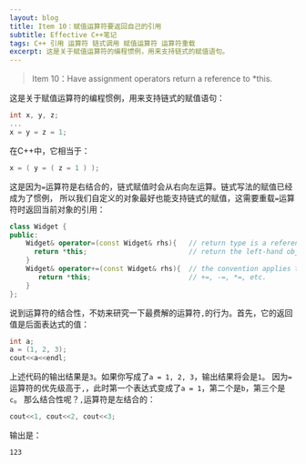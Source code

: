 ```yaml
---
layout: blog
title: Item 10：赋值运算符要返回自己的引用
subtitle: Effective C++笔记
tags: C++ 引用 运算符 链式调用 赋值运算符 运算符重载
excerpt: 这是关于赋值运算符的编程惯例，用来支持链式的赋值语句。
---
```


> Item 10：Have assignment operators return a reference to *this.

这是关于赋值运算符的编程惯例，用来支持链式的赋值语句：

```cpp
int x, y, z;
...
x = y = z = 1;
```

在C++中，它相当于：

```cpp
x = ( y = ( z = 1 ) );
```

这是因为`=`运算符是右结合的，链式赋值时会从右向左运算。链式写法的赋值已经成为了惯例，
所以我们自定义的对象最好也能支持链式的赋值，这需要重载`=`运算符时返回当前对象的引用：

```cpp
class Widget {
public:
    Widget& operator=(const Widget& rhs){   // return type is a reference to
      return *this;                         // return the left-hand object
    }
    Widget& operator+=(const Widget& rhs){  // the convention applies to
       return *this;                        // +=, -=, *=, etc.
    }
};
```

说到运算符的结合性，不妨来研究一下最费解的运算符`,`的行为。首先，它的返回值是后面表达式的值：

```cpp
int a;
a = (1, 2, 3);
cout<<a<<endl;
```

上述代码的输出结果是`3`。如果你写成了`a = 1, 2, 3`，输出结果将会是`1`。
因为`=`运算符的优先级高于`,`，此时第一个表达式变成了`a = 1`，第二个是`b`，第三个是`c`。
那么结合性呢？`,`运算符是左结合的：

```cpp
cout<<1, cout<<2, cout<<3;
```

输出是：

```
123
```
